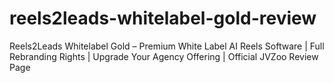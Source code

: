 # reels2leads-whitelabel-gold-review
Reels2Leads Whitelabel Gold – Premium White Label AI Reels Software | Full Rebranding Rights | Upgrade Your Agency Offering | Official JVZoo Review Page

